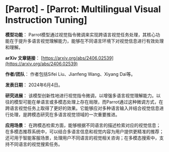 # [Parrot] - [Parrot: Multilingual Visual Instruction Tuning]

**模型功能**：
Parrot模型通过视觉指令微调来实现跨语言视觉任务处理，其核心功能在于提升多语言视觉理解能力，能够在不同语言环境下对视觉信息进行有效处理和理解。

**arXiv 文章链接**：
[https://arxiv.org/abs/2406.02539](https://arxiv.org/abs/2406.02539)

**作者/团队**：
作者包括Sifei Liu、Jianfeng Wang、Xiyang Dai等。

**发表日期**：
2024年6月4日。

**研究进展**：
该模型创新性地进行视觉指令微调，以增强多语言视觉理解能力。以往的模型可能在单语言或多模态处理上存在局限，而Parrot通过这种微调方式，在跨语言视觉任务上取得了更好的效果。它能够应对多种语言输入并结合视觉信息进行处理，是跨模态研究在多语言视觉领域的一次重要推进。

**应用场景**：
在跨模态检索方面，能够根据不同语言的描述检索对应的视觉信息；在多模态推荐系统中，可以结合多语言信息和视觉内容为用户提供更精准的推荐；还可用于智能客服场景，处理用户不同语言的视觉相关咨询；在多模态搜索中，支持不同语言的视觉搜索任务。